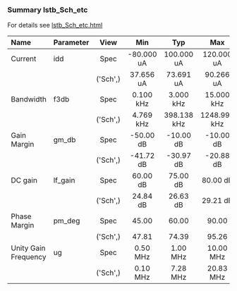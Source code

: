 ### Summary lstb_Sch_etc

For details see <a href='lstb_Sch_etc.html'>lstb_Sch_etc.html</a>

|**Name**|**Parameter**|**View**|**Min** | **Typ** | **Max**|
|:---|:---|:---:|:---:|:---:|:---:|
|Current|idd | Spec | -80.000 uA | 100.000 uA | 120.000 uA |
| | | ('Sch',)|37.656 uA | 73.691 uA | 90.266 uA |
|Bandwidth|f3db | Spec | 0.100 kHz | 3.000 kHz | 15.000 kHz |
| | | ('Sch',)|4.769 kHz | 398.138 kHz | 1248.997 kHz |
|Gain Margin|gm\_db | Spec | -50.00 dB | -10.00 dB | -10.00 dB |
| | | ('Sch',)|-41.72 dB | -30.97 dB | -20.88 dB |
|DC gain|lf\_gain | Spec | 60.00 dB | 75.00 dB | 80.00 dB |
| | | ('Sch',)|24.84 dB | 26.63 dB | 29.21 dB |
|Phase Margin|pm\_deg | Spec | 45.00  | 60.00  | 90.00  |
| | | ('Sch',)|47.81  | 74.39  | 95.26  |
|Unity Gain Frequency|ug | Spec | 0.50 MHz | 1.00 MHz | 10.00 MHz |
| | | ('Sch',)|0.10 MHz | 7.28 MHz | 20.83 MHz |
